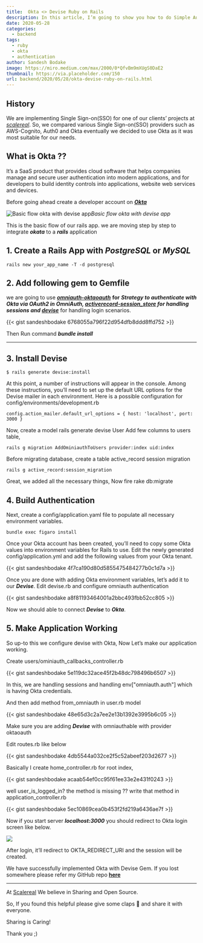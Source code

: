 ```yaml
---
title:  Okta <> Devise Ruby on Rails
description: In this article, I’m going to show you how to do Simple Authentication with Okta using Devise gem.
date: 2020-05-28
categories:
  - backend
tags:
  - ruby
  - okta
  - authentication
author: Sandesh Bodake
image: https://miro.medium.com/max/2000/0*QfvBm9mXUgS0DaE2
thumbnail: https://via.placeholder.com/150
url: backend/2020/05/28/okta-devise-ruby-on-rails.html
---
```


## History

We are implementing Single Sign-on(SSO) for one of our clients’ projects at [*scalereal*](https://scalereal.com). So, we compared various Single Sign-on(SSO) providers such as AWS-Cognito, Auth0 and Okta eventually we decided to use Okta as it was most suitable for our needs.

## What is Okta ??

It’s a SaaS product that provides cloud software that helps companies manage and secure user authentication into modern applications, and for developers to build identity controls into applications, website web services and devices.

Before going ahead create a developer account on [***Okta***](http://okta.com)

![Basic flow okta with devise app](https://cdn-images-1.medium.com/max/2000/1*WzvNLuZKtRDQ-xmX7m98RA.png)*Basic flow okta with devise app*

This is the basic flow of our rails app. we are moving step by step to integrate ***okata*** to a ***rails*** application

## **1. Create a Rails App with *PostgreSQL* or *MySQL***

    rails new your_app_name -T -d postgresql

## **2. Add following gem to Gemfile**

we are going to use [***omniauth-oktaoauth***](https://github.com/dandrews/omniauth-okta) **for** ***Strategy to authenticate with Okta via OAuth2 in OmniAuth, [***activerecord-session_store***](https://github.com/rails/activerecord-session_store) for handling sessions and [***devise***](https://github.com/heartcombo/devise)*** for handling login scenarios.

{{< gist sandeshbodake 6768055a796f22d954dfb8ddd8ffd752 >}}

Then Run command ***bundle install***

---

## **3. Install Devise**

    $ rails generate devise:install

At this point, a number of instructions will appear in the console. Among these instructions, you’ll need to set up the default URL options for the Devise mailer in each environment. Here is a possible configuration for config/environments/development.rb

    config.action_mailer.default_url_options = { host: 'localhost', port: 3000 }

Now, create a model rails generate devise User 
Add few columns to users table,

    rails g migration AddOminiauthToUsers provider:index uid:index

Before migrating database, create a table active_record session migration

    rails g active_record:session_migration

Great, we added all the necessary things, 
Now fire rake db:migrate

## **4. Build Authentication**

Next, create a config/application.yaml file to populate all necessary environment variables.

    bundle exec figaro install

Once your Okta account has been created, you’ll need to copy some Okta values into environment variables for Rails to use. Edit the newly generated config/application.yml and add the following values from your Okta tenant.

{{< gist sandeshbodake 4f7ca190d80d5855475484277b0c1d7a >}}

Once you are done with adding Okta environment variables, let’s add it to our ***Devise***. Edit devise.rb and configure omniauth authentication

{{< gist sandeshbodake a8f81193464001a2bbc493fbb52cc805 >}}

Now we should able to connect ***Devise*** to ***Okta***.

## **5. Make Application Working**

So up-to this we configure devise with Okta, Now Let’s make our application working.

Create users/ominiauth_callbacks_controller.rb

{{< gist sandeshbodake 5e119dc32ace45f2b48dc798496b6507 >}}

In this, we are handling sessions and handling env["omniauth.auth"] which is having Okta credentials.

And then add method from_omniauth in user.rb model

{{< gist sandeshbodake 48e65d3c2a7ee2e13b1392e3995b6c05 >}}

Make sure you are adding ***Devise*** with omniauthable with provider oktaoauth

Edit routes.rb like below

{{< gist sandeshbodake 4db5544a032ce2f5c52abeef203d2677 >}}

Basically I create home_controller.rb for root index,

{{< gist sandeshbodake acaab54ef0cc95f61ee33e2e431f0243 >}}

well user_is_logged_in? the method is missing ?? 
write that method in application_controller.rb

{{< gist sandeshbodake 5ec10869cea0b453f2fd219a6436ae7f >}}

Now if you start server ***localhost:3000*** you should redirect to Okta login screen like below.

![](https://cdn-images-1.medium.com/max/3684/1*gXA07_6ZoNx72_wBm9rBHw.png)

After login, it’ll redirect to OKTA_REDIRECT_URI and the session will be created.

We have successfully implemented Okta with Devise Gem. If you lost somewhere please refer my GitHub repo [**here**](https://github.com/sandeshbodake/okta-with-devise)

---

At [Scalereal](https://scalereal.com/) We believe in Sharing and Open Source.

So, If you found this helpful please give some claps 👏 and share it with everyone.

Sharing is Caring!

Thank you ;)
